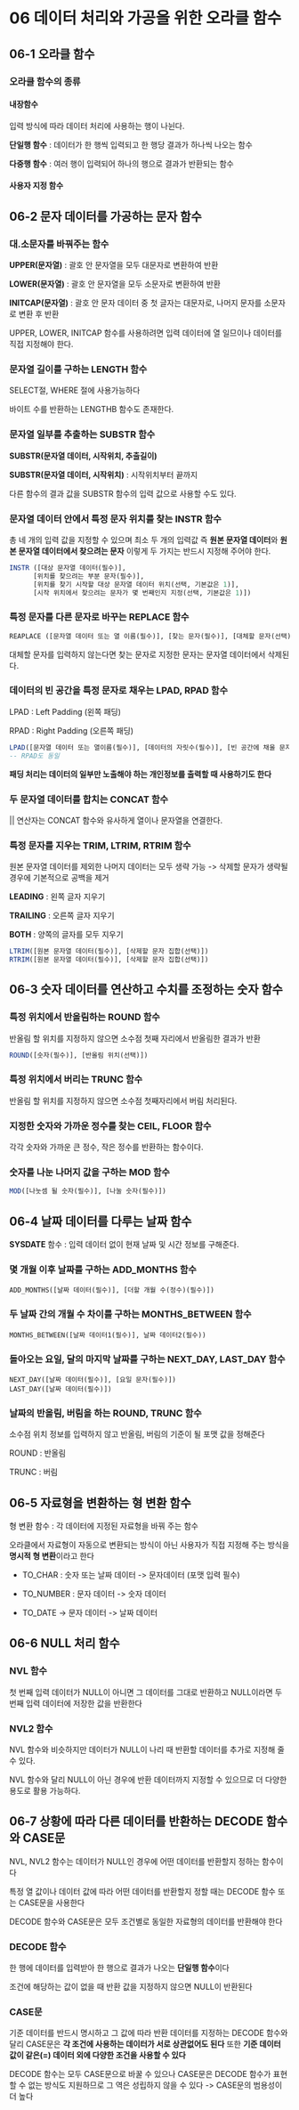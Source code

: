 # 06 데이터 처리와 가공을 위한 오라클 함수

## 06-1 오라클 함수

### 오라클 함수의 종류

#### 내장함수

입력 방식에 따라 데이터 처리에 사용하는 행이 나뉜다.

**단일행 함수** : 데이터가 한 행씩 입력되고 한 행당 결과가 하나씩 나오는 함수

**다중행 함수** : 여러 행이 입력되어 하나의 행으로 결과가 반환되는 함수

#### 사용자 지정 함수

## 06-2 문자 데이터를 가공하는 문자 함수

### 대.소문자를 바꿔주는 함수

**UPPER(문자열)** : 괄호 안 문자열을 모두 대문자로 변환하여 반환

**LOWER(문자열)** : 괄호 안 문자열을 모두 소문자로 변환하여 반환

**INITCAP(문자열)** : 괄호 안 문자 데이터 중 첫 글자는 대문자로, 나머지 문자를 소문자로 변환 후 반환 

UPPER, LOWER, INITCAP 함수를 사용하려면 입력 데이터에 열 일므이나 데이터를 직접 지정해야 한다.

### 문자열 길이를 구하는 LENGTH 함수

SELECT절, WHERE 절에 사용가능하다

바이트 수를 반환하는 LENGTHB 함수도 존재한다.

### 문자열 일부를 추출하는 SUBSTR 함수

**SUBSTR(문자열 데이터, 시작위치, 추출길이)** 

**SUBSTR(문자열 데이터, 시작위치)** : 시작위치부터 끝까지

다른 함수의 결과 값을 SUBSTR 함수의 입력 값으로 사용할 수도 있다.

### 문자열 데이터 안에서 특정 문자 위치를 찾는 INSTR 함수

총 네 개의 입력 값을 지정할 수 있으며 최소 두 개의 입력값 즉 **원본 문자열 데이터**와 **원본 문자열 데이터에서 찾으려는 문자** 이렇게 두 가지는 반드시 지정해 주어야 한다.

```SQL
INSTR ([대상 문자열 데이터(필수)],
      [위치를 찾으려는 부분 문자(필수)],
      [위치를 찾기 시작할 대상 문자열 데이터 위치(선택, 기본값은 1)],
      [시작 위치에서 찾으려는 문자가 몇 번째인지 지정(선택, 기본값은 1)])
```

### 특정 문자를 다른 문자로 바꾸는 REPLACE 함수

```sql
REAPLACE ([문자열 데이터 또는 열 이름(필수)], [찾는 문자(필수)], [대체할 문자(선택)])
```

대체할 문자를 입력하지 않는다면 찾는 문자로 지정한 문자는 문자열 데이터에서 삭제된다.

### 데이터의 빈 공간을 특정 문자로 채우는 LPAD, RPAD 함수

LPAD : Left Padding (왼쪽 패딩)

RPAD : Right Padding (오른쪽 패딩)

```sql
LPAD([문자열 데이터 또는 열이름(필수)], [데이터의 자릿수(필수)], [빈 공간에 채울 문자(선택)])
-- RPAD도 동일
```

**패딩 처리는 데이터의 일부만 노출해야 하는 개인정보를 출력할 때 사용하기도 한다**

### 두 문자열 데이터를 합치는 CONCAT 함수

|| 연산자는 CONCAT 함수와 유사하게 열이나 문자열을 연결한다.

### 특정 문자를 지우는 TRIM, LTRIM, RTRIM 함수

원본 문자열 데이터를 제외한 나머지 데이터는 모두 생략 가능 -> 삭제할 문자가 생략될 경우에 기본적으로 공백을 제거

**LEADING** : 왼쪽 글자 지우기

**TRAILING** : 오른쪽 글자 지우기

**BOTH** : 양쪽의 글자를 모두 지우기

```sql
LTRIM([원본 문자열 데이터(필수)], [삭제할 문자 집합(선택)])
RTRIM([원본 문자열 데이터(필수)], [삭제할 문자 집합(선택)])
```

## 06-3 숫자 데이터를 연산하고 수치를 조정하는 숫자 함수

### 특정 위치에서 반올림하는 ROUND 함수

반올림 할 위치를 지정하지 않으면 소수점 첫째 자리에서 반올림한 결과가 반환

```sql
ROUND([숫자(필수)], [반올림 위치(선택)])
```

### 특정 위치에서 버리는 TRUNC 함수

반올림 할 위치를 지정하지 않으면 소수점 첫째자리에서 버림 처리된다.

### 지정한 숫자와 가까운 정수를 찾는 CEIL, FLOOR 함수

각각 숫자와 가까운 큰 정수, 작은 정수를 반환하는 함수이다.

### 숫자를 나눈 나머지 값을 구하는 MOD 함수

```sql
MOD([나눗셈 될 숫자(필수)], [나눌 숫자(필수)])
```

## 06-4 날짜 데이터를 다루는 날짜 함수

**SYSDATE** 함수 : 입력 데이터 없이 현재 날짜 및 시간 정보를 구해준다.

### 몇 개월 이후 날짜를 구하는 ADD_MONTHS 함수

```
ADD_MONTHS([날짜 데이터(필수)], [더할 개월 수(정수)(필수)])
```

### 두 날짜 간의 개월 수 차이를 구하는 MONTHS_BETWEEN 함수

```
MONTHS_BETWEEN([날짜 데이터1(필수)], 날짜 데이터2(필수))
```

### 돌아오는 요일, 달의 마지막 날짜를 구하는 NEXT_DAY, LAST_DAY 함수

```
NEXT_DAY([날짜 데이터(필수)], [요일 문자(필수)])
LAST_DAY([날짜 데이터(필수)])
```

### 날짜의 반올림, 버림을 하는 ROUND, TRUNC 함수

소수점 위치 정보를 입력하지 않고 반올림, 버림의 기준이 될 포맷 값을 정해준다

ROUND : 반올림

TRUNC : 버림

## 06-5 자료형을 변환하는 형 변환 함수

형 변환 함수 : 각 데이터에 지정된 자료형을 바꿔 주는 함수

오라클에서 자료형이 자동으로 변환되는 방식이 아닌 사용자가 직접 지정해 주는 방식을 **명시적 형 변환**이라고 한다 

- TO_CHAR : 숫자 또는 날짜 데이터 -> 문자데이터 (포맷 입력 필수)

- TO_NUMBER : 문자 데이터 -> 숫자 데이터
- TO_DATE -> 문자 데이터 -> 날짜 데이터

## 06-6 NULL 처리 함수

### NVL 함수

첫 번째 입력 데이터가 NULL이 아니면 그 데이터를 그대로 반환하고 NULL이라면 두 번째 입력 데이터에 저장한 값을 반환한다

### NVL2 함수

NVL 함수와 비슷하지만 데이터가 NULL이 나리 때 반환할 데이터를 추가로 지정해 줄 수 있다.

NVL 함수와 달리 NULL이 아닌 경우에 반환 데이터까지 지정할 수 있으므로 더 다양한 용도로 활용 가능하다.

## 06-7 상황에 따라 다른 데이터를 반환하는 DECODE 함수와 CASE문

NVL, NVL2 함수는 데이터가 NULL인 경우에 어떤 데이터를 반환할지 정하는 함수이다

특정 열 값이나 데이터 값에 따라 어떤 데이터를 반환할지 정할 때는 DECODE 함수 또는 CASE문을 사용한다

DECODE 함수와 CASE문은 모두 조건별로 동일한 자료형의 데이터를 반환해야 한다

### DECODE 함수

한 행에 데이터를 입력받아 한 행으로 결과가 나오는 **단일행 함수**이다

조건에 해당하는 값이 없을 때 반환 값을 지정하지 않으면 NULL이 반환된다

### CASE문

기준 데이터를 반드시 명시하고 그 값에 따라 반환 데이터를 지정하는 DECODE 함수와 달리 CASE문은 **각 조건에 사용하는 데이터가 서로 상관없어도 된다** 또한 **기준 데이터 값이 같은(=) 데이터 외에 다양한 조건을 사용할 수 있다**

DECODE 함수는 모두 CASE문으로 바꿀 수 있으나 CASE문은 DECODE 함수가 표현할 수 없는 방식도 지원하므로 그 역은 성립하지 않을 수 있다 -> CASE문의 범용성이 더 높다




















